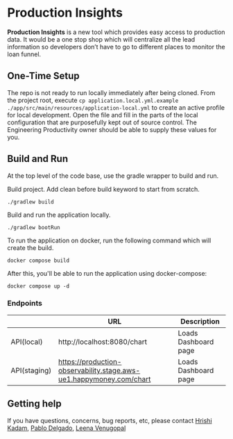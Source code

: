 # Production Insights #

**Production Insights** is a new tool which provides easy access to production data. It would be a one stop shop which will centralize all the lead information so developers don’t have to go to different places to monitor the loan funnel.

## One-Time Setup
The repo is not ready to run locally immediately after being cloned. From the project root, execute `cp application.local.yml.example ./app/src/main/resources/application-local.yml` to create an active profile for local development. Open the file and fill in the parts of the local configuration that are purposefully kept out of source control. The Engineering Productivity owner should be able to supply these values for you.
## Build and Run
At the top level of the code base, use the gradle wrapper to build and run.

Build project.  Add clean before build keyword to start from scratch.
```shell script
./gradlew build
```
Build and run the application locally.
```shell script
./gradlew bootRun
```

To run the application on docker, run the following command which will create the build.
```shell script
docker compose build
```

After this, you'll be able to run the application using docker-compose:
```shell script
docker compose up -d
```

### Endpoints

|             | URL                    | Description                  |
|-------------|------------------------|------------------------------|
| API(local)         | http://localhost:8080/chart | Loads Dashboard page| 
| API(staging)      | https://production-observability.stage.aws-ue1.happymoney.com/chart | Loads Dashboard page |

## Getting help

If you have questions, concerns, bug reports, etc, please contact [Hrishi Kadam](mailto:hrishi@happymoney.com), [Pablo Delgado](mailto:pdelgado@happymoney.com), [Leena Venugopal](mailto:lvenugopal@happymoney.com)
